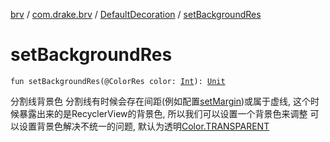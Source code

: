 [brv](../../index.md) / [com.drake.brv](../index.md) / [DefaultDecoration](index.md) / [setBackgroundRes](./set-background-res.md)

# setBackgroundRes

`fun setBackgroundRes(@ColorRes color: `[`Int`](https://kotlinlang.org/api/latest/jvm/stdlib/kotlin/-int/index.html)`): `[`Unit`](https://kotlinlang.org/api/latest/jvm/stdlib/kotlin/-unit/index.html)

分割线背景色
分割线有时候会存在间距(例如配置[setMargin](set-margin.md))或属于虚线, 这个时候暴露出来的是RecyclerView的背景色, 所以我们可以设置一个背景色来调整
可以设置背景色解决不统一的问题, 默认为透明[Color.TRANSPARENT](https://developer.android.com/reference/android/graphics/Color.html#TRANSPARENT)

